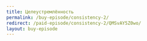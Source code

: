 ```yaml
---
title: Целеустремлённость
permalink: /buy-episode/consistency-2/
redirect: /paid-episode/consistency-2/QMSvAY5Z0wo/
layout: buy-episode
---
```

